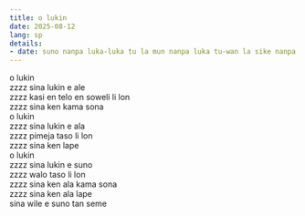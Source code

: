 ```yaml
---
title: o lukin
date: 2025-08-12
lang: sp
details:
- date: suno nanpa luka-luka tu la mun nanpa luka tu-wan la sike nanpa owe mute2 luka
---
```


o lukin  
zzzz sina lukin e ale  
zzzz kasi en telo en soweli li lon  
zzzz sina ken kama sona  
o lukin  
zzzz sina lukin e ala  
zzzz pimeja taso li lon  
zzzz sina ken lape  
o lukin  
zzzz sina lukin e suno  
zzzz walo taso li lon  
zzzz sina ken ala kama sona  
zzzz sina ken ala lape  
sina wile e suno tan seme

